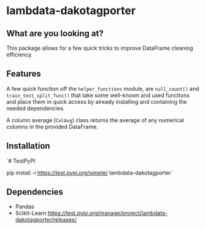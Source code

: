 # lambdata-dakotagporter
## What are you looking at?
This package allows for a few quick tricks to improve DataFrame cleaning efficiency.

## Features
A few quick function off the `helper_functions` module, are `null_count()` and `train_test_split_func()` that take some well-known and used functions and place them in quick access by already installing and containing the needed dependencies.

A column average (`ColAvg`) class returns the average of any numerical columns in the provided DataFrame.

## Installation
`# TestPyPI

pip install -i https://test.pypi.org/simple/ lambdata-dakotagporter`

## Dependencies
- Pandas
- Scikit-Learn
https://test.pypi.org/manage/project/lambdata-dakotagporter/releases/
